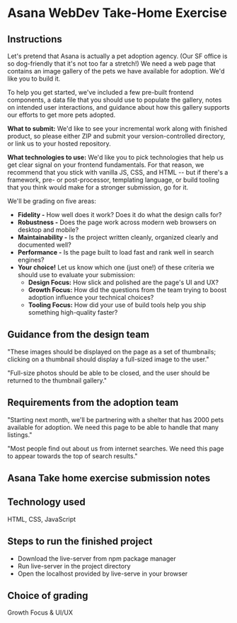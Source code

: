 # Asana WebDev Take-Home Exercise

## Instructions

Let's pretend that Asana is actually a pet adoption agency. (Our SF office is so dog-friendly that it's not too far a stretch!) We need a web page that contains an image gallery of the pets we have available for adoption. We'd like you to build it.

To help you get started, we've included a few pre-built frontend components, a data file that you should use to populate the gallery, notes on intended user interactions, and guidance about how this gallery supports our efforts to get more pets adopted.

**What to submit:** We'd like to see your incremental work along with finished product, so please either ZIP and submit your version-controlled directory, or link us to your hosted repository.

**What technologies to use:** We'd like you to pick technologies that help us get clear signal on your frontend fundamentals. For that reason, we recommend that you stick with vanilla JS, CSS, and HTML -- but if there's a framework, pre- or post-processor, templating language, or build tooling that you think would make for a stronger submission, go for it.

We'll be grading on five areas:
- **Fidelity -** How well does it work? Does it do what the design calls for?
- **Robustness -** Does the page work across modern web browsers on desktop and mobile?
- **Maintainability -** Is the project written cleanly, organized clearly and documented well?
- **Performance -** Is the page built to load fast and rank well in search engines?
- **Your choice!** Let us know which one (just one!) of these criteria we should use to evaluate your submission:
  - **Design Focus:** How slick and polished are the page's UI and UX?
  - **Growth Focus:** How did the questions from the team trying to boost adoption influence your technical choices?
  - **Tooling Focus:** How did your use of build tools help you ship something high-quality faster?

## Guidance from the design team

"These images should be displayed on the page as a set of thumbnails; clicking on a thumbnail should display a full-sized image to the user."

"Full-size photos should be able to be closed, and the user should be returned to the thumbnail gallery."

## Requirements from the adoption team

"Starting next month, we'll be partnering with a shelter that has 2000 pets available for adoption. We need this page to be able to handle that many listings."

"Most people find out about us from internet searches. We need this page to appear towards the top of search results."


## Asana Take home exercise submission notes

## Technology used
HTML, CSS, JavaScript

## Steps to run the finished project
- Download the live-server from npm package manager
- Run live-server in the project directory
- Open the localhost provided by live-serve in your browser

## Choice of grading
Growth Focus & UI/UX



